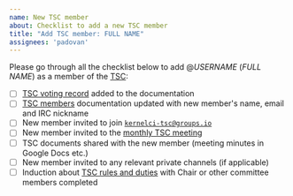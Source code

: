 ```yaml
---
name: New TSC member
about: Checklist to add a new TSC member
title: "Add TSC member: FULL NAME"
assignees: 'padovan'
---
```


Please go through all the checklist below to add @_USERNAME_ (_FULL NAME_) as a member of the [TSC](https://docs.kernelci.org/org/tsc/):

- [ ] [TSC voting record](https://docs.kernelci.org/org/tsc/votes/) added to the documentation
- [ ] [TSC members](https://docs.kernelci.org/org/tsc/#members) documentation updated with new member's name, email and IRC nickname
- [ ] New member invited to join [`kernelci-tsc@groups.io`](https://groups.io/g/kernelci-tsc)
- [ ] New member invited to the [monthly TSC meeting](https://docs.kernelci.org/org/#technical-steering-committee)
- [ ] TSC documents shared with the new member (meeting minutes in Google Docs etc.)
- [ ] New member invited to any relevant private channels (if applicable)
- [ ] Induction about [TSC rules and duties](https://docs.kernelci.org/org/tsc/#rules) with Chair or other committee members completed
